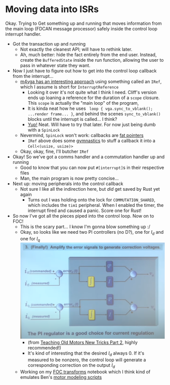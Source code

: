 # Moving data into ISRs

Okay. Trying to Get something up and running that moves information from the main loop (FDCAN
message processor) safely inside the control loop interrupt handler.

- Got the transaction up and running
  - Not exactly the cleanest API; will have to rethink later.
  - Ah, much better: hide the fact entirely from the end user. Instead, create the `BufferedState`
    inside the run function, allowing the user to pass in whatever state they want.
- Now I just have to figure out how to get into the control loop callback from the interrupt...
  - [m4vga has an interesting
    approach](https://github.com/cbiffle/m4vga-rs/blob/a1e2ba47eaeb4864f0d8b97637611d9460ce5c4d/m4vga/src/rast/mod.rs#L120)
    using something called an `IRef`, which I assume is short for `InterruptReference`
    - Looking it over it's not quite what I think I need. Cliff's version ends up loaning a
      reference for the duration of a `scope` closure. This `scope` is actually the "main loop" of
      the program,
    - It is kinda neat how he uses ` loop { vga.sync_to_vblank(); ...render frame... }`, and behind
      the scenes `sync_to_vblank()` blocks until the interrupt is called... I think?
    - [Yup!](https://github.com/cbiffle/m4vga-rs/blob/a1e2ba47eaeb4864f0d8b97637611d9460ce5c4d/m4vga/src/driver.rs#L144)
      Neat. Will have to try that later. For now just being dumb with a `SpinLock`
  - Nevermind, `SpinLock` won't work: callbacks are [fat pointers](https://guihao-liang.github.io/2020/06/06/fat-pointer)
    - `IRef` above does some [gymnastics](https://github.com/cbiffle/m4vga-rs/blob/a1e2ba47eaeb4864f0d8b97637611d9460ce5c4d/m4vga/src/rast/mod.rs#L174) to stuff a callback it into a `Cell<(usize, usize)>`
  - Okay, okay, fine, I'll butcher `IRef`
- Okay! So we've got a comms handler and a commutation handler up and running
  - Good to know that you can now put `#[interrupt]`s in their respective files
  - Man, the main program is now pretty concise...
- Next up: moving peripherals into the control callback
  - Not sure I like all the indirection here, but _did_ get saved by Rust yet again
    - Turns out I was holding onto the lock for `COMMUTATION_SHARED`, which includes the `tim1`
      peripheral. When I enabled the timer, the interrupt fired and caused a panic. Score one for Rust!
- So now I've got all the pieces piped into the control loop. Now on to FOC!
  - This is the scary part... I know I'm gonna blow something up :/
  - Okay, so looks like we need two PI controllers (no D?), one for $I_d$ and one for $I_q$
    ![](images/2021-08-11-20-58-50.png)
    - (from [Teaching Old Motors New Tricks Part 2](https://www.youtube.com/watch?v=VI7pdKrchM0),
      highly recommended!)
    - It's kind of interesting that the desired $I_d$ always 0. If it's measured to be nonzero, the
      control loop will generate a corresponding correction on the output $I_d$
  - Working on my [FOC transforms](../../notebooks/foc_transforms.ipynb) notebook which I think kind
    of emulates Ben's [motor modeling scripts](https://github.com/bgkatz/motor-modeling)
